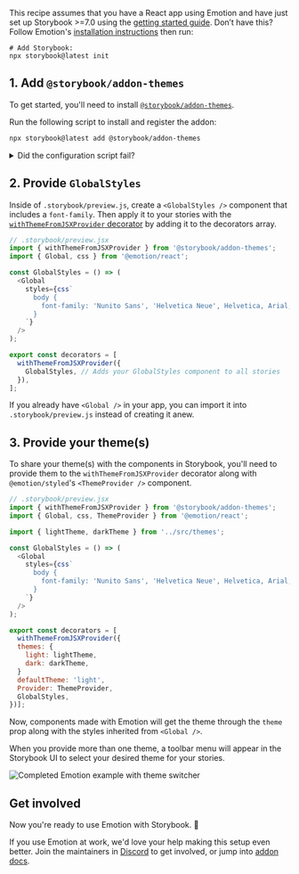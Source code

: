 <Callout variant="neutral" icon="ℹ️" title="Prerequisites">

This recipe assumes that you have a React app using Emotion and have just set up Storybook >=7.0 using the [getting started guide](/docs/react/get-started/install). Don’t have this? Follow Emotion's [installation instructions](https://emotion.sh/docs/introduction#react) then run:

```shell
# Add Storybook:
npx storybook@latest init
```

</Callout>

## 1. Add `@storybook/addon-themes`

To get started, you'll need to install [`@storybook/addon-themes`](https://storybook.js.org/addons/@storybook/addon-themes).

Run the following script to install and register the addon:

```bash
npx storybook@latest add @storybook/addon-themes
```

<details>
  <summary>Did the configuration script fail?</summary>
  <p>Under the hood, this runs <code>npx @storybook/auto-config themes</code>, which should read your project and try to configure your Storybook with the correct decorator. If running that command directly does not solve your problem, please file a bug on the <a href="https://github.com/storybookjs/auto-config/issues/new?assignees=&labels=bug&projects=&template=bug_report.md&title=%5BBug%5D" target="_blank">@storybook/auto-config</a> repository so that we can further improve it. To manually add this addon, install it, and then add it to the addons array in your <code>.storybook/main.ts</code>.</p>
</details>

## 2. Provide `GlobalStyles`

Inside of `.storybook/preview.js`, create a `<GlobalStyles />` component that includes a `font-family`. Then apply it to your stories with the [`withThemeFromJSXProvider` decorator](https://github.com/storybookjs/storybook/blob/next/code/addons/themes/docs/api.md#withthemefromjsxprovider) by adding it to the decorators array.

```js
// .storybook/preview.jsx
import { withThemeFromJSXProvider } from '@storybook/addon-themes';
import { Global, css } from '@emotion/react';

const GlobalStyles = () => (
  <Global
    styles={css`
      body {
        font-family: 'Nunito Sans', 'Helvetica Neue', Helvetica, Arial, sans-serif;
      }
    `}
  />
);

export const decorators = [
  withThemeFromJSXProvider({
    GlobalStyles, // Adds your GlobalStyles component to all stories
  }),
];
```

<Callout variant="neutral" icon="ℹ️">

If you already have `<Global />` in your app, you can import it into `.storybook/preview.js` instead of creating it anew.

</Callout>

## 3. Provide your theme(s)

To share your theme(s) with the components in Storybook, you'll need to provide them to the `withThemeFromJSXProvider` decorator along with `@emotion/styled`'s `<ThemeProvider />` component.

```js
// .storybook/preview.jsx
import { withThemeFromJSXProvider } from '@storybook/addon-themes';
import { Global, css, ThemeProvider } from '@emotion/react';

import { lightTheme, darkTheme } from '../src/themes';

const GlobalStyles = () => (
  <Global
    styles={css`
      body {
        font-family: 'Nunito Sans', 'Helvetica Neue', Helvetica, Arial, sans-serif;
      }
    `}
  />
);

export const decorators = [
  withThemeFromJSXProvider({
  themes: {
    light: lightTheme,
    dark: darkTheme,
  }
  defaultTheme: 'light',
  Provider: ThemeProvider,
  GlobalStyles,
})];
```

Now, components made with Emotion will get the theme through the `theme` prop along with the styles inherited from `<Global />`.

<Callout variant="neutral" icon="ℹ️">

When you provide more than one theme, a toolbar menu will appear in the Storybook UI to select your desired theme for your stories.

</Callout>

![Completed Emotion example with theme switcher](https://user-images.githubusercontent.com/18172605/208312563-875ca3b0-e7bc-4401-a445-4553b48068ed.gif)

## Get involved

Now you're ready to use Emotion with Storybook. 🎉

If you use Emotion at work, we'd love your help making this setup even better. Join the maintainers in [Discord](https://discord.gg/storybook) to get involved, or jump into [addon docs](/docs/react/addons/introduction).
